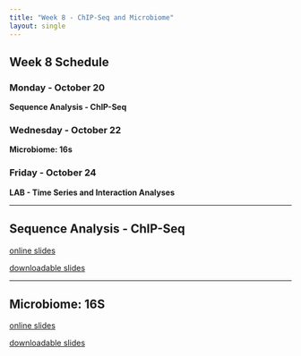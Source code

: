 ```yaml
---
title: "Week 8 - ChIP-Seq and Microbiome"
layout: single
---
```


## Week 8 Schedule

### Monday - October 20
**Sequence Analysis - ChIP-Seq**

### Wednesday - October 22
**Microbiome: 16s**

### Friday - October 24
**LAB - Time Series and Interaction Analyses**

---

## Sequence Analysis - ChIP-Seq

[online slides](https://docs.google.com/presentation/d/1J3ya4eEYj6Y4ZiS67vNox1dpaPUujbvDhnqWmLTAC40/present?usp=sharing)

[downloadable slides](https://docs.google.com/presentation/d/1J3ya4eEYj6Y4ZiS67vNox1dpaPUujbvDhnqWmLTAC40/export/pptx)

---

## Microbiome: 16S

[online slides](https://docs.google.com/presentation/d/1iir7MCFph7vvHLsjts0HI_zel98nrttNWCigku-VzF8/present?usp=sharing)

[downloadable slides](https://docs.google.com/presentation/d/1iir7MCFph7vvHLsjts0HI_zel98nrttNWCigku-VzF8/export/pptx)
